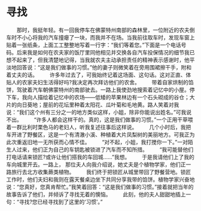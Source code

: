 # 寻找
　　那时，我挺年轻。有一回我停车在佛蒙特州南部的森林里，一位附近的农夫倒车时不小心将我的汽车撞瘪了一块，而我并不在场。当我前往取车时，发现车窗上贴着一张纸条，上面工工整整地写着一行字：“我们等着您。”下面是一个电话号码。后来我是如何在农夫家的饭厅里同他相见并交换各自汽车投保情况的细节我已想不起来了，但我清楚地记得，当我就农夫主动承担责任的精神表示感谢时，他平淡地回答说：“这是我们做事的习惯。”他的妻子则微笑着在旁用围裙擦干手，附和着丈夫的话。 
　　许多年过去了，可我始终记着这场面、这句话。这对正直、体贴人的农家夫妇生活得好吗?我决定再次拜访他们的农舍。 
　　带着自家烘制的馅饼，驾驶着汽车朝佛蒙特州的南部驶去。一路上我使劲地搜索着记忆中的小屋。停下车，我向人描绘着记忆中的农场——低矮的苹果林边有一个石头砌成的谷仓；大片的向日葵地；屋前的花坛里种着太阳花、瓜叶菊和毛地黄。路人笑着对我说：“我们这个州有三分之一的地方类似这样，小姐，除非你能说出姓名。”可我说不出。 
　　“许多人都会这样干的。真的，这是我们做事的习惯。”一个正用干草喂着一群比利时栗色马的老妇人，听我复述往事后这样说。 
　　几个小时后，我把车开进了野餐区，这是一个有清澈小溪、种植着大片凤梨树的美丽地方。可我正为此次重返旧地一无所获而心情不佳。 
　　“对不起，小姐，我打搅你一下。”一对陌生人过来，他们正为自己的车钥匙被锁进了汽车而不知所措。 
　　“我可能替他们打电话请来锁匠?或许让他们搭我的车回城……”我想。 
　　于是我请他们上了我的车向城里开去。一路上， 那位夫人向我介绍说，她丈夫是个植物学家，他们正一路旅行去北方收集蕨类植物。 
　　我们终于把锁匠从城里带回了野餐营地。锁匠工作时，他们夫妇和我则在露天餐桌边坐下共同分享我带的馅饼。植物学家兴奋地说：“您真好，您真肯帮忙。”我笑着回答：“这是我们做事的习惯。”接着就把当年的故事告诉了他们，并倾诉了寻找无着的懊恼。 
　　此刻，他的夫人甜甜地插上一句：“寻找?您已经寻找到了这里的‘习惯’。”
 
